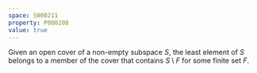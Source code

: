 ```yaml
---
space: S000211
property: P000208
value: true
---
```


Given an open cover of a non-empty subspace $S$, the least element of $S$ belongs to
a member of the cover that contains $S\setminus F$ for some finite set $F$.
